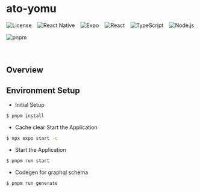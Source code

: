 # ato-yomu

<div style="display: flex; gap: 15px; flex-wrap: wrap; align-items: center; margin-bottom: 20px;">
  <img src="https://img.shields.io/badge/License-MIT-blue" alt="License">
  <img src="https://img.shields.io/badge/React%20Native-v0.76.5-3DDC84" alt="React Native">
  <img src="https://img.shields.io/badge/Expo-v52.0.23-brightgreen" alt="Expo">
  <img src="https://img.shields.io/badge/React-v18.3.1-61DAFB" alt="React">
  <img src="https://img.shields.io/badge/TypeScript-v5.3.3-3178C6" alt="TypeScript">
  <img src="https://img.shields.io/badge/Node.js-v20.12.2-brightgreen" alt="Node.js">
  <img src="https://img.shields.io/badge/pnpm-8.10.2-orange" alt="pnpm">
</div>

<br/>

## Overview

## Environment Setup

- Initial Setup

```bash
$ pnpm install
```

- Cache clear Start the Application

```bash
$ npx expo start -c
```

- Start the Application

```bash
$ pnpm run start
```

- Codegen for graphql schema

```bash
$ pnpm run generate
```
